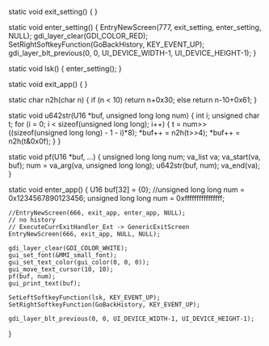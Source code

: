 static void exit_setting()
{
}

static void enter_setting()
{
    EntryNewScreen(777, exit_setting, enter_setting, NULL);
    gdi_layer_clear(GDI_COLOR_RED);
    SetRightSoftkeyFunction(GoBackHistory, KEY_EVENT_UP);
    gdi_layer_blt_previous(0, 0, UI_DEVICE_WIDTH-1, UI_DEVICE_HEIGHT-1);
}

static void lsk()
{
    enter_setting();
}

static void exit_app()
{
}

static char n2h(char n) {
	if (n < 10) return n+0x30;
	else return n-10+0x61;
}

static void u642str(U16 *buf, unsigned long long num) {
	int i;
	unsigned char t;
	for (i = 0; i < sizeof(unsigned long long); i++) {
		t = num>>((sizeof(unsigned long long) - 1 - i)*8);
		*buf++ = n2h(t>>4);
		*buf++ = n2h(t&0x0f);
	}
}

static void pf(U16 *buf, ...) {
	unsigned long long num;
	va_list va;
	va_start(va, buf);
	num = va_arg(va, unsigned long long);
	u642str(buf, num);
	va_end(va);
}

static void enter_app()
{
	U16 buf[32] = {0};
	//unsigned long long num = 0x1234567890123456;
	unsigned long long num = 0xffffffffffffffff;

    //EntryNewScreen(666, exit_app, enter_app, NULL);
    // no history
    // ExecuteCurrExitHandler_Ext -> GenericExitScreen
    EntryNewScreen(666, exit_app, NULL, NULL);

    gdi_layer_clear(GDI_COLOR_WHITE);
    gui_set_font(&MMI_small_font);
    gui_set_text_color(gui_color(0, 0, 0));
    gui_move_text_cursor(10, 10);
    pf(buf, num);
    gui_print_text(buf);

    SetLeftSoftkeyFunction(lsk, KEY_EVENT_UP);
    SetRightSoftkeyFunction(GoBackHistory, KEY_EVENT_UP);

    gdi_layer_blt_previous(0, 0, UI_DEVICE_WIDTH-1, UI_DEVICE_HEIGHT-1);
}

